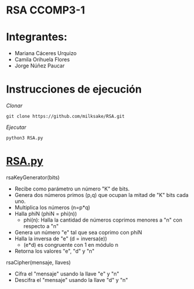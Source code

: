 # RSA CCOMP3-1

# Integrantes:
- Mariana Cáceres Urquizo
- Camila Orihuela Flores
- Jorge Núñez Paucar

# Instrucciones de ejecución
*Clonar*
```
git clone https://github.com/milksake/RSA.git
```
*Ejecutar*
```
python3 RSA.py
```
# [RSA.py](RSA.py)

rsaKeyGenerator(bits)
- Recibe como parámetro un número "K" de bits.
- Genera dos números primos (p,q) que ocupan la mitad de "K" bits cada uno.
- Multiplica los números (n=p*q)
- Halla phiN (phiN = phi(n))
	- phi(n): Halla la cantidad de números 		coprimos menores a "n" con respecto a "n"
- Genera un número "e" tal que sea coprimo con phiN
- Halla la inversa de "e" (d = inversa(e))
	- (e*d) es congruente con 1 en módulo n
- Retorna los valores "e", "d" y "n"

rsaCipher(mensaje, llaves)
- Cifra el "mensaje" usando la llave "e" y "n"
- Descifra el "mensaje" usando la llave "d" y "n"
